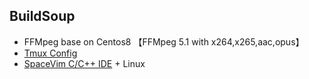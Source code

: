 ## BuildSoup



* FFMpeg base on Centos8 【FFMpeg 5.1 with x264,x265,aac,opus】
* [Tmux Config](https://github.com/mrbeardad/DotFiles/blob/master/tmux/tmux.conf)
* [SpaceVim C/C++ IDE](https://github.com/mrbeardad/SpaceVim) + Linux
